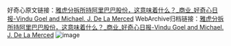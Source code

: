 好奇心原文链接：[雅虎分拆所持阿里巴巴股份，这意味着什么？_商业_好奇心日报-Vindu Goel and Michael. J. De La Merced](https://www.qdaily.com/articles/5697.html)
WebArchive归档链接：[雅虎分拆所持阿里巴巴股份，这意味着什么？_商业_好奇心日报-Vindu Goel and Michael. J. De La Merced](http://web.archive.org/web/20190623165321/https://www.qdaily.com/articles/5697.html)
![image](http://ww3.sinaimg.cn/large/007d5XDply1g3w8zypby7j30u03w3npd)